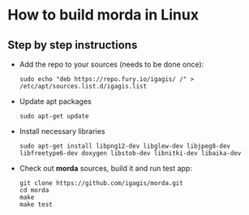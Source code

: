 # How to build morda in Linux #

## Step by step instructions ##
- Add the repo to your sources (needs to be done once):
	
	```
	sudo echo "deb https://repo.fury.io/igagis/ /" > /etc/apt/sources.list.d/igagis.list
	```

- Update apt packages
	
	```
	sudo apt-get update
	```

- Install necessary libraries
	
	```
	sudo apt-get install libpng12-dev libglew-dev libjpeg8-dev libfreetype6-dev doxygen libstob-dev libnitki-dev libaika-dev
	```

- Check out **morda** sources, build it and run test app:
	```
	git clone https://github.com/igagis/morda.git
	cd morda
	make
	make test
	```
